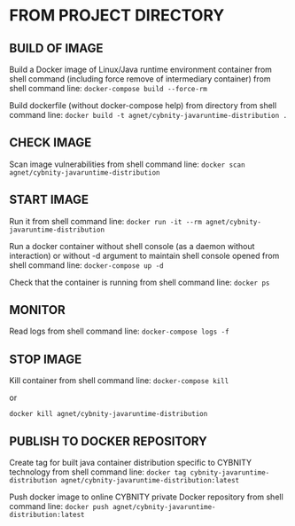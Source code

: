 # FROM PROJECT DIRECTORY

## BUILD OF IMAGE
Build a Docker image of Linux/Java runtime environment container from shell command (including force remove of intermediary container) from shell command line:
`docker-compose build --force-rm`

Build dockerfile (without docker-compose help) from directory from shell command line:
`docker build -t agnet/cybnity-javaruntime-distribution .`

## CHECK IMAGE
Scan image vulnerabilities from shell command line:
`docker scan agnet/cybnity-javaruntime-distribution`

## START IMAGE
Run it from shell command line:
`docker run -it --rm agnet/cybnity-javaruntime-distribution`

Run a docker container without shell console (as a daemon without interaction) or without -d argument to maintain shell console opened from shell command line:
`docker-compose up -d`

Check that the container is running from shell command line:
`docker ps`

## MONITOR
Read logs from shell command line:
`docker-compose logs -f`

## STOP IMAGE
Kill container from shell command line:
`docker-compose kill`

or

`docker kill agnet/cybnity-javaruntime-distribution`

## PUBLISH TO DOCKER REPOSITORY
Create tag for built java container distribution specific to CYBNITY technology from shell command line:
`docker tag cybnity-javaruntime-distribution agnet/cybnity-javaruntime-distribution:latest`

Push docker image to online CYBNITY private Docker repository from shell command line:
`docker push agnet/cybnity-javaruntime-distribution:latest`
